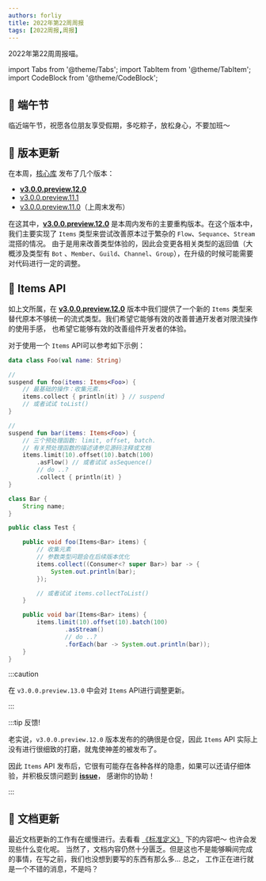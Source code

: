 ```yaml
---
authors: forliy
title: 2022年第22周周报
tags: [2022周报,周报]
---
```



2022年第22周周报喵。

<!--truncate-->

import Tabs from '@theme/Tabs';
import TabItem from '@theme/TabItem';
import CodeBlock from '@theme/CodeBlock';

## 🐲 端午节
临近端午节，祝愿各位朋友享受假期，多吃粽子，放松身心，不要加班～


## 🚀 版本更新
在本周，[核心库](https://github.com/simple-robot/simpler-robot) 发布了几个版本：
- [**v3.0.0.preview.12.0**](https://github.com/simple-robot/simpler-robot/releases/tag/v3.0.0.preview.12.0)
- [v3.0.0.preview.11.1](https://github.com/simple-robot/simpler-robot/releases/tag/v3.0.0.preview.11.1)
- [v3.0.0.preview.11.0](https://github.com/simple-robot/simpler-robot/releases/tag/v3.0.0.preview.11.0)（上周末发布）

在这其中，[**v3.0.0.preview.12.0**](https://github.com/simple-robot/simpler-robot/releases/tag/v3.0.0.preview.12.0)
是本周内发布的主要重构版本。在这个版本中，我们主要实现了 `Items` 类型来尝试改善原本过于繁杂的 `Flow`、`Sequance`、`Stream`混搭的情况。
由于是用来改善类型体验的，因此会变更各相关类型的返回值（大概涉及类型有 `Bot` 、`Member`、`Guild`、`Channel`、`Group`），在升级的时候可能需要对代码进行一定的调整。

## 🎸 Items API
如上文所属，在 [**v3.0.0.preview.12.0**](https://github.com/simple-robot/simpler-robot/releases/tag/v3.0.0.preview.12.0)
版本中我们提供了一个新的 `Items` 类型来替代原本不够统一的流式类型。我们希望它能够有效的改善普通开发者对限流操作的使用手感，
也希望它能够有效的改善组件开发者的体验。

对于使用一个 `Items` API可以参考如下示例：

<Tabs groupId='code'>
<TabItem value='Kotlin'>

```kotlin
data class Foo(val name: String)

// 
suspend fun foo(items: Items<Foo>) {
    // 最基础的操作：收集元素.
    items.collect { println(it) } // suspend
    // 或者试试 toList()
}

// 
suspend fun bar(items: Items<Foo>) {
    // 三个预处理函数: limit, offset, batch.
    // 有关预处理函数的描述请参见源码注释或文档
    items.limit(10).offset(10).batch(100)
        .asFlow() // 或者试试 asSequence()
        // do ..?
        .collect { println(it) }
}
```

</TabItem>
<TabItem value='Java'>

```java
class Bar {
    String name;
}

public class Test {

    public void foo(Items<Bar> items) {
        // 收集元素
        // 参数类型问题会在后续版本优化
        items.collect((Consumer<? super Bar>) bar -> {
            System.out.println(bar);
        });

        // 或者试试 items.collectToList()
    }

    public void bar(Items<Bar> items) {
        items.limit(10).offset(10).batch(100)
                .asStream()
                // do ..?
                .forEach(bar -> System.out.println(bar));
    }
}
```

</TabItem>
</Tabs>

:::caution

在 `v3.0.0.preview.13.0` 中会对 `Items` API进行调整更新。

:::

:::tip 反馈!

老实说，`v3.0.0.preview.12.0` 版本发布的的确很是仓促，因此 `Items` API 实际上没有进行很细致的打磨，就鬼使神差的被发布了。

因此 `Items` API 发布后，它很有可能存在各种各样的隐患，如果可以还请仔细体验，并积极反馈问题到 [**issue**](https://github.com/simple-robot/simpler-robot/issues)，
感谢你的协助！

:::

## 📖 文档更新
最近文档更新的工作有在缓慢进行。去看看 [《标准定义》](/docs/defition/) 下的内容吧～ 也许会发现些什么变化呢。
当然了，文档内容仍然十分匮乏。但是这也不是能够瞬间完成的事情，在写之前，我们也没想到要写的东西有那么多... 总之，
工作正在进行就是一个不错的消息，不是吗？
